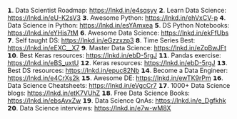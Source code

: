 𝟭. Data Scientist Roadmap: https://lnkd.in/e4sqsyy
𝟮. Learn Data Science: https://lnkd.in/eU-K2sV3
𝟯. Awesome Python: https://lnkd.in/ehVxCV-p
𝟰. Data Science in Python: https://lnkd.in/esYAmxea
𝟱. DS Python Notebooks: https://lnkd.in/eYHis7tM
𝟲. Awesome Data Science: https://lnkd.in/ekFfUbs
𝟳. Self taught DS: https://lnkd.in/eGzzxzp3
𝟴. Time Series Best: https://lnkd.in/eEXC__X7
𝟵. Master Data Science: https://lnkd.in/eZpBwJFt
𝟭𝟬. Best Keras resources: https://lnkd.in/ebD-5rgJ
𝟭𝟭. Pandas exercise: https://lnkd.in/eBS_uxtU
𝟭𝟮. Keras resources: https://lnkd.in/ebD-5rgJ
𝟭𝟯. Best DS resources: https://lnkd.in/epuc82Nb
𝟭𝟰. Become a Data Engineer: https://lnkd.in/e4CrXs2k
𝟭𝟱. Awesome DE: https://lnkd.in/ewTK9rPm
𝟭𝟲. Data Science Cheatsheets: https://lnkd.in/eVgcCr7
𝟭𝟳. 1000+ Data Science blogs: https://lnkd.in/etK7VUhZ
𝟭𝟴. Free Data Science Books: https://lnkd.in/ebsAvxZw
𝟭𝟵. Data Science QnAs: https://lnkd.in/e_Dgfkhk
𝟮𝟬. Data Science interviews: https://lnkd.in/e7w-wM8X

